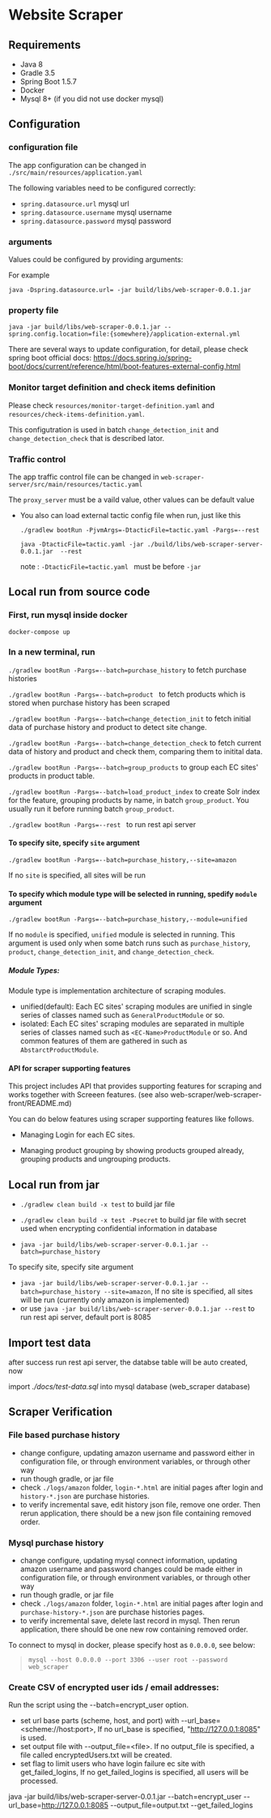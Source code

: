 # Website Scraper

## Requirements

- Java 8
- Gradle 3.5
- Spring Boot 1.5.7
- Docker
- Mysql 8+ (if you did not use docker mysql)

## Configuration

### configuration file

The app configuration can be changed in `./src/main/resources/application.yaml`

The following variables need to be configured correctly:

- `spring.datasource.url` mysql url
- `spring.datasource.username` mysql username
- `spring.datasource.password` mysql password


### arguments

Values could be configured by providing arguments:

For example

`java -Dspring.datasource.url= -jar build/libs/web-scraper-0.0.1.jar`

### property file

`java -jar build/libs/web-scraper-0.0.1.jar --spring.config.location=file:{somewhere}/application-external.yml`

There are several ways to update configuration, for detail, please check spring boot official docs:
https://docs.spring.io/spring-boot/docs/current/reference/html/boot-features-external-config.html

### Monitor target definition and check items definition

Please check `resources/monitor-target-definition.yaml` and `resources/check-items-definition.yaml`.

This configutration is used in batch `change_detection_init` and `change_detection_check` that is described lator.

### Traffic control
The app traffic control file can be changed in `web-scraper-server/src/main/resources/tactic.yaml`

The `proxy_server` must be a vaild value, other values can be default value

- You also can load external tactic config file when run, just like this 

  `./gradlew bootRun -PjvmArgs=-DtacticFile=tactic.yaml -Pargs=--rest`

  `java -DtacticFile=tactic.yaml -jar ./build/libs/web-scraper-server-0.0.1.jar  --rest`

  note :  `-DtacticFile=tactic.yaml ` must be before `-jar`


## Local run from source code

### First, run mysql inside docker

`docker-compose up`

### In a new terminal, run

`./gradlew bootRun -Pargs=--batch=purchase_history` to fetch purchase histories

`./gradlew bootRun -Pargs=--batch=product ` to fetch products which is stored when purchase history has been scraped

`./gradlew bootRun -Pargs=--batch=change_detection_init` to fetch initial data of purchase history and product to detect site change.

`./gradlew bootRun -Pargs=--batch=change_detection_check` to fetch current data of history and product and check them, comparing them to initital data.

`./gradlew bootRun -Pargs=--batch=group_products` to group each EC sites' products in product table.

`./gradlew bootRun -Pargs=--batch=load_product_index` to create Solr index for the feature, grouping products by name, in batch `group_product`. You usually run it before running batch `group_product`.

`./gradlew bootRun -Pargs=--rest ` to run rest api server


#### To specify site, specify `site` argument

`./gradlew bootRun -Pargs=--batch=purchase_history,--site=amazon`

If no `site` is specified, all sites will be run

#### To specify which module type will be selected in running, spedify `module` argument  

`./gradlew bootRun -Pargs=--batch=purchase_history,--module=unified`

If no `module` is specified, `unified` module is selected in running.
This argument is used only when some batch runs such as `purchase_history`, `product`, `change_detection_init`, and `change_detection_check`.
 

##### Module Types:

Module type is implementation architecture of scraping modules.

* unified(default): Each EC sites' scraping modules are unified in single series of classes named such as `GeneralProductModule` or so.
* isolated: Each EC sites' scraping modules are separated in multiple series of classes named such as `<EC-Name>ProductModule` or so. And common features of them are gathered in such as `AbstarctProductModule`.

#### API for scraper supporting features

This project includes API that provides supporting features for scraping and works together with Screeen features.
(see also web-scraper/web-scraper-front/README.md)

You can do below features using scraper supporting features like follows.
 
* Managing Login for each EC sites. 

* Managing product grouping by showing products grouped already, grouping products and ungrouping products.


## Local run from jar

- `./gradlew clean build -x test` to build jar file
- `./gradlew clean build -x test -Psecret` to build jar file with secret used when encrypting confidential information in database

- `java -jar build/libs/web-scraper-server-0.0.1.jar --batch=purchase_history`

To specify site, specify site argument

- `java -jar build/libs/web-scraper-server-0.0.1.jar --batch=purchase_history --site=amazon`, If no site is specified, all sites will be run (currently only amazon is implemented)
- or use `java -jar build/libs/web-scraper-server-0.0.1.jar --rest` to run rest api server, default port is 8085

## Import test data

after success run rest api server, the databse table will be auto created,  now

import *./docs/test-data.sql* into mysql database (web_scraper database)

## Scraper Verification

### File based purchase history 

- change configure, updating amazon username and password either in configuration file, or through environment
  variables, or through other way
- run though gradle, or jar file
- check `./logs/amazon` folder, `login-*.html` are initial pages after login and `history-*.json` are purchase histories.
- to verify incremental save, edit history json file, remove one order. Then rerun application, there should be a new json file containing removed order. 

### Mysql purchase history

- change configure, updating mysql connect information, updating amazon username and password
    changes could be made either in configuration file, or through environment
	variables, or through other way
- run though gradle, or jar file
- check `./logs/amazon` folder, `login-*.html` are initial pages after login and `purchase-history-*.json` are purchase histories pages.
- to verify incremental save, delete last record in mysql. Then rerun application, there should be one new row containing removed order. 

To connect to mysql in docker, please specify host as `0.0.0.0`, see below:

> `mysql --host 0.0.0.0 --port 3306 --user root --password web_scraper`


### Create CSV of encrypted user ids / email addresses:
Run the script using the --batch=encrypt_user option.
- set url base parts (scheme, host, and port) with --url_base=\<scheme://host:port>, If no url_base is specified, "http://127.0.0.1:8085" is used.
- set output file with --output_file=\<file>. If no output_file is specified, a file called encryptedUsers.txt will be created.
- set flag to limit users who have login failure ec site with get_failed_logins, If no get_failed_logins is specified, all users will be processed.

java -jar build/libs/web-scraper-server-0.0.1.jar --batch=encrypt_user --url_base=http://127.0.0.1:8085 --output_file=output.txt --get_failed_logins
